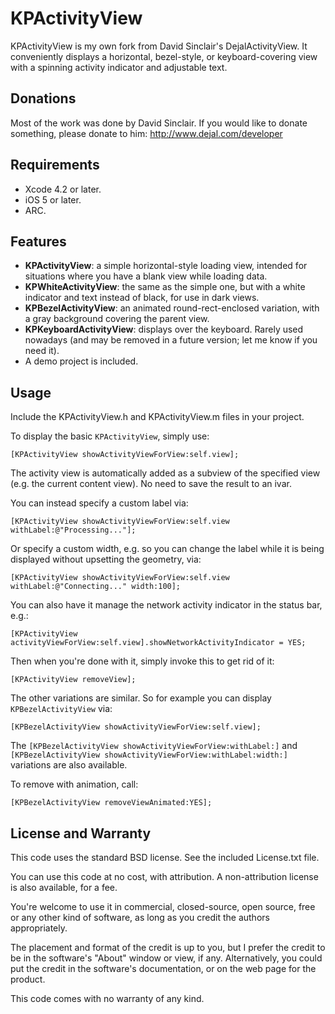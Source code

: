 KPActivityView
==============

KPActivityView is my own fork from David Sinclair's DejalActivityView. It conveniently displays a horizontal, bezel-style, or keyboard-covering view with a spinning activity indicator and adjustable text. 


Donations
---------

Most of the work was done by David Sinclair. If you would like to donate something, please donate to him: <http://www.dejal.com/developer> 


Requirements
------------

- Xcode 4.2 or later.
- iOS 5 or later.
- ARC.


Features
--------

- **KPActivityView**: a simple horizontal-style loading view, intended for situations where you have a blank view while loading data.
- **KPWhiteActivityView**: the same as the simple one, but with a white indicator and text instead of black, for use in dark views.
- **KPBezelActivityView**: an animated round-rect-enclosed variation, with a gray background covering the parent view.
- **KPKeyboardActivityView**: displays over the keyboard.  Rarely used nowadays (and may be removed in a future version; let me know if you need it).
- A demo project is included.


Usage
-----

Include the KPActivityView.h and KPActivityView.m files in your project.

To display the basic `KPActivityView`, simply use:

	[KPActivityView showActivityViewForView:self.view];

The activity view is automatically added as a subview of the specified view (e.g. the current content view). No need to save the result to an ivar.

You can instead specify a custom label via:

	[KPActivityView showActivityViewForView:self.view withLabel:@"Processing..."];

Or specify a custom width, e.g. so you can change the label while it is being displayed without upsetting the geometry, via:

	[KPActivityView showActivityViewForView:self.view withLabel:@"Connecting..." width:100];

You can also have it manage the network activity indicator in the status bar, e.g.:

	[KPActivityView activityViewForView:self.view].showNetworkActivityIndicator = YES;

Then when you're done with it, simply invoke this to get rid of it:

	[KPActivityView removeView];

The other variations are similar.  So for example you can display `KPBezelActivityView` via:

	[KPBezelActivityView showActivityViewForView:self.view];

The `[KPBezelActivityView showActivityViewForView:withLabel:]` and `[KPBezelActivityView showActivityViewForView:withLabel:width:]` variations are also available.

To remove with animation, call:

	[KPBezelActivityView removeViewAnimated:YES];


License and Warranty
--------------------

This code uses the standard BSD license.  See the included License.txt file.  

You can use this code at no cost, with attribution.  A non-attribution license is also available, for a fee.

You're welcome to use it in commercial, closed-source, open source, free or any other kind of software, as long as you credit the authors appropriately.

The placement and format of the credit is up to you, but I prefer the credit to be in the software's "About" window or view, if any. Alternatively, you could put the credit in the software's documentation, or on the web page for the product. 

This code comes with no warranty of any kind. 

